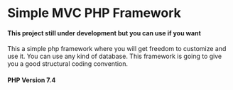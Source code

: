 # Simple MVC PHP Framework

#### This project still under development but you can use if you want 
This a simple php framework where you will get freedom to customize and use it. You can use any kind of database. This framework is going to give you a good structural coding convention.

#### PHP Version 7.4



